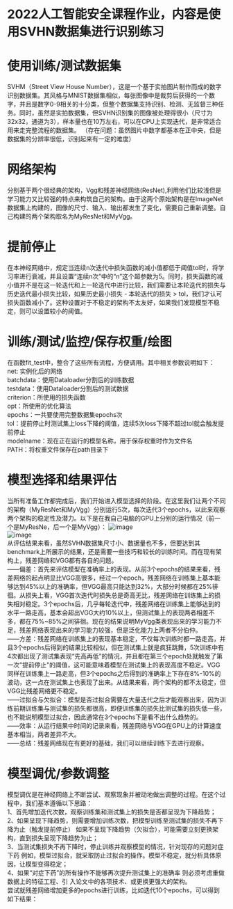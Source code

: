 
# 2022人工智能安全课程作业，内容是使用SVHN数据集进行识别练习

# 使用训练/测试数据集
SVHM（Street View House Number），这是一个基于实拍图片制作而成的数字识别数据集。其风格与MNIST数据集相似，每张图像中是裁剪后获得的一个数字，并且是数字0-9相关的十分类，但整个数据集支持识别、检测、无监督三种任务。同时，虽然是实拍数据集，但SVHN识别集的图像被处理得很小（尺寸为32x32，通道为3），样本量也在10万左右，可以在CPU上实现迭代，是非常适合用来走完整流程的数据集。
（存在问题：虽然图片中数字都基本在正中央，但是数据集的分辨率很低，识别起来有一定的难度）

# 网络架构
分别基于两个很经典的架构，Vgg和残差神经网络(ResNet),利用他们比较浅但是学习能力又比较强的特点来构筑自己的架构。由于这两个原始架构是在ImageNet数据集上构建的，图像的尺寸、输入、输出都发生了变化，需要自己重新调整。自己构建的两个架构取名为MyResNet和MyVgg。

# 提前停止
在本神经网络中，规定当连续n次迭代中损失函数的减小值都低于阈值tol时，将学习率进行衰减，并且设置“连续n次”中的“n”这个超参数为5。同时，损失函数的减小值并不是在这一轮迭代和上一轮迭代中进行比较，我们需要让本轮迭代的损失与历史迭代最小损失比较，如果历史最小损失 - 本轮迭代的损失 > tol，我们才认可损失函数减小了。这种设置对于不稳定的架构不太友好，如果我们发现模型不稳定，则可以设置较小的阈值。

# 训练/测试/监控/保存权重/绘图
在函数fit_test中，整合了这些所有流程，方便调用。其中相关参数说明如下：      
    net: 实例化后的网络  
    batchdata：使用Dataloader分割后的训练数据  
    testdata：使用Dataloader分割后的测试数据  
    criterion：所使用的损失函数  
    opt：所使用的优化算法   
    epochs：一共要使用完整数据集epochs次  
    tol：提前停止时测试集上loss下降的阈值，连续5次loss下降不超过tol就会触发提前停止  
    modelname：现在正在运行的模型名称，用于保存权重时作为文件名  
    PATH：将权重文件保存在path目录下  

# 模型选择和结果评估
当所有准备工作都完成后，我们开始进入模型选择的阶段。在这里我们让两个不同的架构（MyResNet和MyVgg）分别运行5次，每次迭代3个epochs，以此来观察两个架构的稳定性及潜力。以下是在我自己电脑的GPU上分别的运行情况（前一个是MyResNe，后一个是MyVgg）： 
![image](https://user-images.githubusercontent.com/46295395/201079394-16e51127-d891-4a6a-9e4d-fa79de260d15.png)  
![image](https://user-images.githubusercontent.com/46295395/201079838-105fc207-d8ae-4679-9c1d-8f13aa72d949.png)  
从评估结果来看，虽然SVHN数据集尺寸小、数据量也不多，但要达到其benchmark上所展示的结果，还是需要一些技巧和较长的训练时间。而在现有架构上，残差网络和VGG都有各自的问题。   
——偏差：首先来评估模型在准确率上的表现。从前3个epochs的结果来看，残差网络的起点明显比VGG高很多，经过一个epoch，残差网络在训练集上基本能够达到45%以上的准确率，但VGG最高只能达到32%，大部分时候都在25%徘徊。从损失上看，VGG首次迭代时损失总是奇高无比，残差网络在训练集上的损失相对稳定。3个epochs后，几乎每轮迭代中，残差网络在训练集上能够达到的水平一路走高，基本会超出VGG大约10%以上，但测试集上的表现两者相差不多，都在75%~85%之间徘徊。现在的结果说明MyVgg类表现出来的学习能力不足，残差网络表现出来的学习能力较强，但是泛化能力上两者不分伯仲。   
——方差：残差网络在训练集上的表现基本稳定，不仅每次训练时都一路走高，并且3个epochs后得到的结果比较相似，但在测试集上就是疯狂跳舞，5次训练中有4次都出现了测试集表现“先高再低”的情况，并且都在第三个epoch处就触发了第一次"提前停止"的阈值，这可能意味着模型在测试集上的表现高度不稳定。VGG同样在训练集上一路走高，但3个epochs之后得到的准确率上下存在8%-10%的波动，这一点在测试集上也表现了出来。从结果来看，两个架构的都不太稳定，但VGG比残差网络更不稳定。    
——过拟合与欠拟合：模型是否过拟合需要在大量迭代之后才能观察出来，因为训练前期训练集与测试集的损失都很高，即便训练集的损失比测试集的损失低一些，也不能说明模型过拟合，因此通常在3个epochs下是看不出什么趋势的。   
——效率：从运行结果中时间的记录来看，残差网络与VGG在GPU上的计算速度基本相当，两者差异不大。    
——总结：残差网络现在有更好的基础，我们可以继续训练下去进行观察。  

# 模型调优/参数调整
模型调优是在神经网络上不断尝试、观察现象并被动地做出调整的过程。在这个过程中，我们基本遵循以下思路：  
1、首先增加迭代次数，观察训练集和测试集上的损失是否都呈现为下降趋势；   
2、如果呈现下降趋势，则需要增加训练次数，把模型训练至测试集的损失不再下降为止（触发提前停止） 如果不呈现下降趋势（欠拟合），可能需要立刻更换架构，直到损失呈现下降趋势为止；  
3、当测试集损失不再下降时，停止训练并观察模型的情况，针对现存的问题对症下药 例如，模型过拟合，就采取防止过拟合的操作。模型不稳定，就分析具体原因，让模型变得稳定；  
4、如果“对症下药”的所有操作不能够再次提升测试集上的准确率 则必须考虑重做数据上的特征工程、引
入论文中的各项技术、或更换更强大的架构。  
尝试就残差网络增加更多的epochs进行训练，比如迭代10个epochs，可以得到如下结果：






